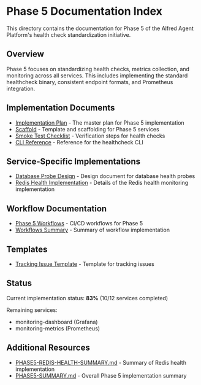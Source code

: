 # Phase 5 Documentation Index

This directory contains the documentation for Phase 5 of the Alfred Agent Platform's health check standardization initiative.

## Overview

Phase 5 focuses on standardizing health checks, metrics collection, and monitoring across all services. This includes implementing the standard healthcheck binary, consistent endpoint formats, and Prometheus integration.

## Implementation Documents

- [Implementation Plan](IMPLEMENTATION-PLAN.md) - The master plan for Phase 5 implementation
- [Scaffold](SCAFFOLD.md) - Template and scaffolding for Phase 5 services
- [Smoke Test Checklist](SMOKE-TEST-CHECKLIST.md) - Verification steps for health checks
- [CLI Reference](CLI_REFERENCE.md) - Reference for the healthcheck CLI

## Service-Specific Implementations

- [Database Probe Design](DB_PROBE_DESIGN.md) - Design document for database health probes
- [Redis Health Implementation](REDIS_HEALTH_IMPLEMENTATION.md) - Details of the Redis health monitoring implementation

## Workflow Documentation

- [Phase 5 Workflows](../../README-PHASE5-WORKFLOWS.md) - CI/CD workflows for Phase 5
- [Workflows Summary](PHASE5-WORKFLOWS-SUMMARY.md) - Summary of workflow implementation

## Templates

- [Tracking Issue Template](TRACKING-ISSUE-TEMPLATE.md) - Template for tracking issues

## Status

Current implementation status: **83%** (10/12 services completed)

Remaining services:
- monitoring-dashboard (Grafana)
- monitoring-metrics (Prometheus)

## Additional Resources

- [PHASE5-REDIS-HEALTH-SUMMARY.md](../../PHASE5-REDIS-HEALTH-SUMMARY.md) - Summary of Redis health implementation
- [PHASE5-SUMMARY.md](../../PHASE5-SUMMARY.md) - Overall Phase 5 implementation summary